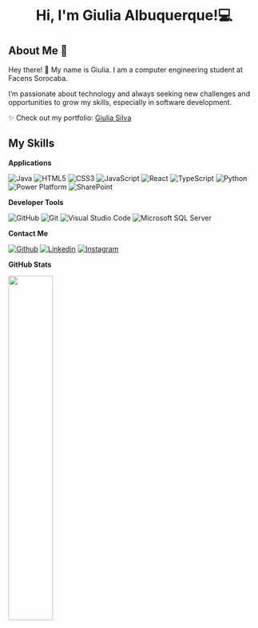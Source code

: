 <h1 align="center">Hi, I'm Giulia Albuquerque!💻</h1>

## About Me :wave:

Hey there! 💜 My name is Giulia. I am a computer engineering student at Facens Sorocaba.

I’m passionate about technology and always seeking new challenges and opportunities to grow my skills, especially in software development.

✨ Check out my portfolio: [Giulia Silva](https://giulia-albuquerque.vercel.app/)

 ## My Skills

 **Applications**
 
![Java](https://img.shields.io/badge/java-%23ED8B00.svg?style=for-the-badge&logo=openjdk&logoColor=white)
![HTML5](https://img.shields.io/badge/html5-%23E34F26.svg?style=for-the-badge&logo=html5&logoColor=white)
![CSS3](https://img.shields.io/badge/css3-%231572B6.svg?style=for-the-badge&logo=css3&logoColor=white)
![JavaScript](https://img.shields.io/badge/javascript-%23323330.svg?style=for-the-badge&logo=javascript&logoColor=%23F7DF1E)
![React](https://img.shields.io/badge/react-%2320232a.svg?style=for-the-badge&logo=react&logoColor=%2361DAFB)
![TypeScript](https://img.shields.io/badge/typescript-%23007ACC.svg?style=for-the-badge&logo=typescript&logoColor=white)
![Python](https://img.shields.io/badge/python-%233776AB.svg?style=for-the-badge&logo=python&logoColor=white)
![Power Platform](https://img.shields.io/badge/Power%20Platform-742774?style=for-the-badge&logo=powerapps&logoColor=white)
![SharePoint](https://img.shields.io/badge/SharePoint-0078d7?style=for-the-badge&logo=microsoft-sharepoint&logoColor=white)

**Developer Tools**

![GitHub](https://img.shields.io/badge/github-%23121011.svg?style=for-the-badge&logo=github&logoColor=white)
![Git](https://img.shields.io/badge/git-%23F05033.svg?style=for-the-badge&logo=git&logoColor=white)
![Visual Studio Code](https://img.shields.io/badge/Visual%20Studio%20Code-0078d7.svg?style=for-the-badge&logo=visual-studio-code&logoColor=white)
![Microsoft SQL Server](https://img.shields.io/badge/Microsoft_SQL_Server-CC2927?style=for-the-badge&logo=microsoft-sql-server&logoColor=white)

**Contact Me**

[![Github](https://img.shields.io/badge/-Github-333?style=flat&logo=Github&logoColor=white)](https://github.com/giualbuq)
[![Linkedin](https://img.shields.io/badge/-LinkedIn-blue?style=flat&logo=Linkedin&logoColor=white)](https://www.linkedin.com/in/giulia-fernanda-albuquerque-da-silva-39024026a/)
[![Instagram](https://img.shields.io/badge/-Instagram-c13584?style=flat&labelColor=c13584&logo=instagram&logoColor=white)](https://www.instagram.com/giiuliaff/)

**GitHub Stats**

<div>
  <a href = "https://github.com/giualbuq">
    <img width="42%" src="https://github-readme-stats.vercel.app/api?username=giualbuq&show_icons=true&theme=dark&include_all_commits=true&count_private=true">
</div>


